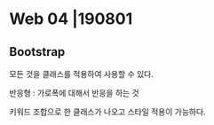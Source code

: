 # Web 04 |190801



## Bootstrap



모든 것을 클래스를 적용하여 사용할 수 있다. 



반응형 : 가로폭에 대해서 반응을 하는 것 



키워드 조합으로 한 클래스가 나오고 스타일 적용이 가능하다. 



